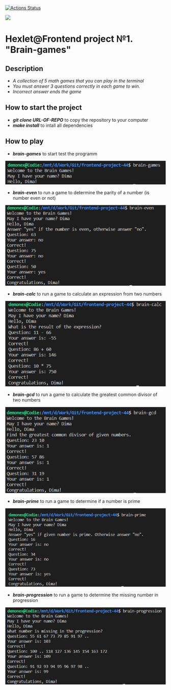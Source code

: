 [![Actions Status](https://github.com/Git-EDO/frontend-project-44/workflows/hexlet-check/badge.svg)](https://github.com/Git-EDO/frontend-project-44/actions)

<a href="https://codeclimate.com/github/Git-EDO/frontend-project-44/maintainability"><img src="https://api.codeclimate.com/v1/badges/7ffae1960859769ac23e/maintainability" /></a>

# Hexlet@Frontend project №1. "Brain-games"

## Description

- *A collection of 5 math games that you can play in the terminal*
- *You must answer 3 questions correctly in each game to win.*
- *Incorrect answer ends the game*

## How to start the project

- _**git clone URL-OF-REPO**_ to copy the repository to your computer
- _**make install**_ to intall all dependencies

## How to play

- _**brain-games**_ to start test the programm

![Alt instruction_image](assets/brain-games-image.png)

- _**brain-even**_ to run a game to determine the parity of a number (is number even or not)

![Alt instruction_image](assets/brain-even-image.png)

- _**brain-calc**_ to run a game to calculate an expression from two numbers

![Alt instruction_image](assets/brain-calc-image.png)

- _**brain-gcd**_ to run a game to calculate the greatest common divisor of two numbers

![Alt instruction_image](assets/brain-gcd-image.png)

- _**brain-prime**_ to run a game to determine if a number is prime

![Alt instruction_image](assets/brain-prime-image.png)

- _**brain-progression**_ to run a game to determine the missing number in progression

![Alt instruction_image](/assets/brain-progression-image.png)


